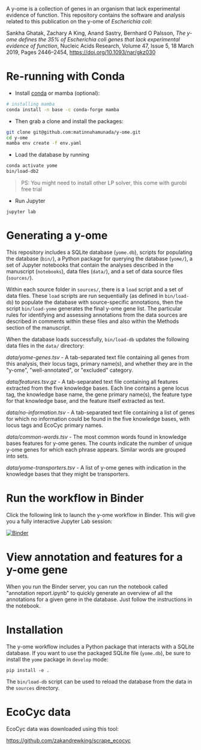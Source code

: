 A y-ome is a collection of genes in an organism that lack experimental evidence
of function. This repository contains the software and analysis related to this
publication on the y-ome of _Escherichia coli_:

Sankha Ghatak, Zachary A King, Anand Sastry, Bernhard O Palsson, *The y-ome 
defines the 35% of Escherichia coli genes that lack experimental evidence of 
function*, Nucleic Acids Research, Volume 47, Issue 5, 18 March 2019, Pages 
2446–2454, https://doi.org/10.1093/nar/gkz030

# Re-running with Conda
- Install [conda](https://docs.conda.io/en/latest/miniconda.html) or mamba (optional):
```bash
# installing mamba
conda install -n base -c conda-forge mamba
```

- Then grab a clone and install the packages:
```bash
git clone git@github.com:matinnuhamunada/y-ome.git
cd y-ome
mamba env create -f env.yaml
```

- Load the database by running
```bash
conda activate yome
bin/load-db2
```
>PS: You might need to install other LP solver, this come with gurobi free trial

- Run Jupyter
```
jupyter lab
```

# Generating a y-ome

This repository includes a SQLite database (`yome.db`), scripts for populating
the database (`bin/`), a Python package for querying the database (`yome/`), a
set of Jupyter notebooks that contain the analyses described in the manuscript
(`notebooks`), data files (`data/`), and a set of data source files
(`sources/`).

Within each source folder in `sources/`, there is a `load` script and a set of
data files. These `load` scripts are run sequentially (as defined in
`bin/load-db`) to populate the database with source-specific annotations, then
the script `bin/load-yome` generates the final y-ome gene list. The particular
rules for identifying and assessing annotations from the data sources are
described in comments within these files and also within the Methods section of
the manuscript.

When the database loads successfully, `bin/load-db` updates the following data
files in the `data/` directory:

*data/yome-genes.tsv* - A tab-separated text file containing all genes from this
analysis, their locus tags, primary name(s), and whether they are in the
"y-ome", "well-annotated", or "excluded" category.

*data/features.tsv.gz* - A tab-separated text file containing all features
extracted from the five knowledge bases. Each line contains a gene locus tag,
the knowledge base name, the gene primary name(s), the feature type for that
knowledge base, and the feature itself extracted as text.

*data/no-information.tsv* - A tab-separated text file containing a list of genes
for which no information could be found in the five knowledge bases, with locus
tags and EcoCyc primary names.

*data/common-words.tsv* - The most common words found in knowledge bases
features for y-ome genes. The counts indicate the number of unique y-ome genes
for which each phrase appears. Similar words are grouped into sets.

*data/yome-transporters.tsv* - A list of y-ome genes with indication in the knowledge
bases that they might be transporters.

# Run the workflow in Binder

Click the following link to launch the y-ome workflow in Binder. This will give
you a fully interactive Jupyter Lab session:

[![Binder](https://mybinder.org/badge.svg)](https://mybinder.org/v2/gh/zakandrewking/y-ome/master?urlpath=lab/tree/notebooks)

# View annotation and features for a y-ome gene

When you run the Binder server, you can run the notebook called "annotation
report.ipynb" to quickly generate an overview of all the annotations for a given
gene in the database. Just follow the instructions in the notebook.

# Installation

The y-ome workflow includes a Python package that interacts with a SQLite
database. If you want to use the packaged SQLite file (`yome.db`), be sure to
install the `yome` package in `develop` mode:

```
pip install -e .
```

The `bin/load-db` script can be used to reload the database from the data in the
`sources` directory.

# EcoCyc data

EcoCyc data was downloaded using this tool:

https://github.com/zakandrewking/scrape_ecocyc

